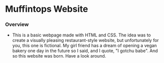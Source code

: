 

# Muffintops Website

### Overview
- This is a basic webpage made with HTML and CSS. The idea was to create a visually pleasing restaurant-style website, but unfortunately for you, this one is fictional. My girl friend has a dream of opening a vegan bakery one day in the future so I said, and I quote, "I gotchu babe". And so this website was born. Have a look around.